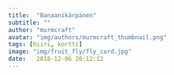 ```yaml
---
title:  "Banaanikärpänen"
subtitle: ""
author: "murmcraft"
avatar: "img/authors/murmcraft_thumbnail.png"
tags: [hiiri, kortti]
image: "img/fruit_fly/fly_card.jpg"
date:   2018-12-06 20:12:12
---
```



